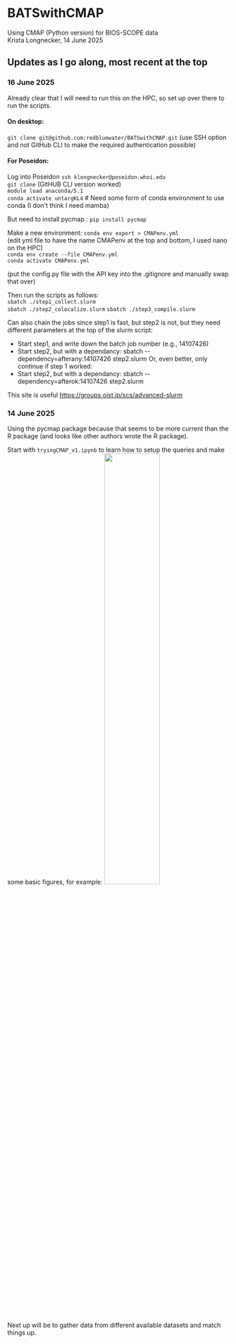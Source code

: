 # BATSwithCMAP
Using CMAP (Python version) for BIOS-SCOPE data\
Krista Longnecker, 14 June 2025

## Updates as I go along, most recent at the top
### 16 June 2025
Already clear that I will need to run this on the HPC, so set up over there to run the scripts.

#### On desktop:
``git clone git@github.com:redbluewater/BATSwithCMAP.git`` (use SSH option and not GitHub CLI to make the required authentication possible)

#### For Poseidon:
Log into Poseidon ``ssh klongnecker@poseidon.whoi.edu``\
``git clone`` (GitHUB CLI version worked)\
``module load anaconda/5.1``\
``conda activate untargKL4`` # Need some form of conda environment to use conda (I don't think I need mamba)

But need to install pycmap : ``pip install pycmap``

Make a new environment:
``conda env export > CMAPenv.yml``\
(edit yml file to have the name CMAPenv at the top and bottom, I used nano on the HPC)\
``conda env create --file CMAPenv.yml``\
``conda activate CMAPenv.yml``

(put the config.py file with the API key into the .gitignore and manually swap that over)

Then run the scripts as follows:\
``sbatch ./step1_collect.slurm``\
``sbatch ./step2_colocalize.slurm``
``sbatch ./step3_compile.slurm``

Can also chain the jobs since step1 is fast, but step2 is not, but they need different parameters at the top of the slurm script:
* Start step1, and write down the batch job number (e.g., 14107426)
* Start step2, but with a dependancy:  sbatch --dependency=afterany:14107426 step2.slurm
Or, even better, only continue if step 1 worked:
* Start step2, but with a dependancy:  sbatch --dependency=afterok:14107426 step2.slurm

This site is useful https://groups.oist.jp/scs/advanced-slurm




### 14 June 2025
Using the pycmap package because that seems to be more current than the R package (and looks like other authors wrote the R package).

Start with ``tryingCMAP_v1.ipynb`` to learn how to setup the queries and make some basic figures, for example: 
<img src="https://github.com/redbluewater/tryCMAP/blob/main/example_figure.jpg" width="50%" height = "50%">

Next up will be to gather data from different available datasets and match things up.

